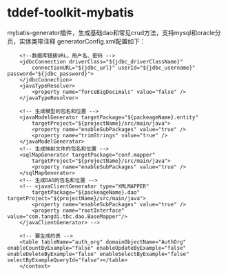 # tddef-toolkit-mybatis<br>
mybatis-generator插件，生成基础dao和常见crud方法，支持mysql和oracle分页，实体类带注释
generatorConfig.xml配置如下：

<?xml version="1.0" encoding="UTF-8"?>  
<!DOCTYPE generatorConfiguration  
  PUBLIC "-//mybatis.org//DTD MyBatis Generator Configuration 1.0//EN"  
  "mybatis-generator-config_1_0.dtd">
<generatorConfiguration>
		<properties resource="conf/config4Generator.properties" />
		<context id="context" targetRuntime="MyBatis3">
		<property name="javaFileEncoding" value="UTF-8"/>
		<property name="mapperTargetPackage" value="${packeageName}.dao" />
		<plugin type="org.mybatis.generator.plugins.SerializablePlugin"></plugin>
		<plugin type="com.tangdi.def.toolkit.mybatis.generator.TdPaginationPlugin" />
		<plugin type="com.tangdi.def.toolkit.mybatis.generator.TdMapperPlugin" />
		<commentGenerator type="com.tangdi.def.toolkit.mybatis.generator.TdCommentGenerator">
		</commentGenerator>

		<!--数据库链接URL，用户名、密码 -->
		<jdbcConnection driverClass="${jdbc_driverClassName}"
			connectionURL="${jdbc_url}" userId="${jdbc_username}" password="${jdbc_password}">
		</jdbcConnection>
		<javaTypeResolver>
			<property name="forceBigDecimals" value="false" />
		</javaTypeResolver>

		<!-- 生成模型的包名和位置 -->
		<javaModelGenerator targetPackage="${packeageName}.entity"
			targetProject="${projectName}/src/main/java">
			<property name="enableSubPackages" value="true" />
			<property name="trimStrings" value="true" />
		</javaModelGenerator>
		<!-- 生成映射文件的包名和位置 -->
		<sqlMapGenerator targetPackage="conf.mapper"
			targetProject="${projectName}/src/main/java">
			<property name="enableSubPackages" value="true" />
		</sqlMapGenerator>
		<!-- 生成DAO的包名和位置 -->
		<!-- <javaClientGenerator type="XMLMAPPER"
			targetPackage="${packeageName}.dao" targetProject="${projectName}/src/main/java">
			<property name="enableSubPackages" value="true" />
			<property name="rootInterface" value="com.tangdi.tbc.dao.BaseMapper"/>
		</javaClientGenerator> -->

		<!-- 要生成的表 -->
		<table tableName="auth_org" domainObjectName="AuthOrg" enableCountByExample="false" enableUpdateByExample="false" enableDeleteByExample="false" enableSelectByExample="false" selectByExampleQueryId="false"></table>
		</context>
</generatorConfiguration>
